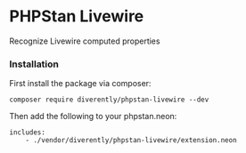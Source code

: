 # PHPStan Livewire
Recognize Livewire computed properties

### Installation
First install the package via composer:
```
composer require diverently/phpstan-livewire --dev
```

Then add the following to your phpstan.neon:
```
includes:
    - ./vendor/diverently/phpstan-livewire/extension.neon
